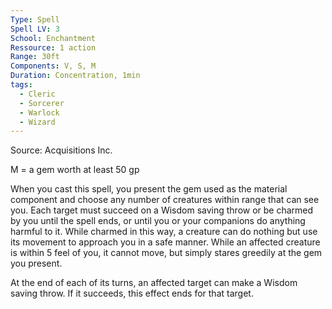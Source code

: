 ```yaml
---
Type: Spell
Spell LV: 3
School: Enchantment
Ressource: 1 action
Range: 30ft
Components: V, S, M
Duration: Concentration, 1min
tags:
  - Cleric
  - Sorcerer
  - Warlock
  - Wizard
---
```

Source: Acquisitions Inc.

M = a gem worth at least 50 gp

When you cast this spell, you present the gem used as the material component and choose any number of creatures within range that can see you. Each target must succeed on a Wisdom saving throw or be charmed by you until the spell ends, or until you or your companions do anything harmful to it. While charmed in this way, a creature can do nothing but use its movement to approach you in a safe manner. While an affected creature is within 5 feel of you, it cannot move, but simply stares greedily at the gem you present.

At the end of each of its turns, an affected target can make a Wisdom saving throw. If it succeeds, this effect ends for that target.